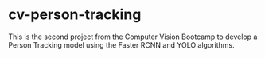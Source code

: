 # cv-person-tracking
This is the second project from the Computer Vision Bootcamp to develop a Person Tracking model using the Faster RCNN and YOLO algorithms.
